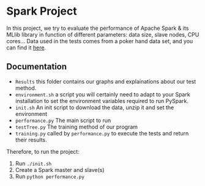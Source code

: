 # Spark Project
In this project, we try to evaluate the performance of Apache Spark & its MLlib library
in function of different parameters: data size, slave nodes, CPU cores...
Data used in the tests comes from a poker hand data set, and you can find it [here](http://archive.ics.uci.edu/ml/datasets/Poker+Hand).

## Documentation
* `Results` this folder contains our graphs and explainations about our test method.
* `environment.sh` a script you will certainly need to adapt to your Spark installation
 to set the environment variables required to run PySpark.
* `init.sh` An init script to download the data, unzip it and set the environment
* `performance.py` The main script to run
* `testTree.py` The training method of our program
* `training.py` called by `performance.py` to execute the tests and return their results.

Therefore, to run the project:
1. Run `./init.sh`
2. Create a Spark master and slave(s)
3. Run `python performance.py`
